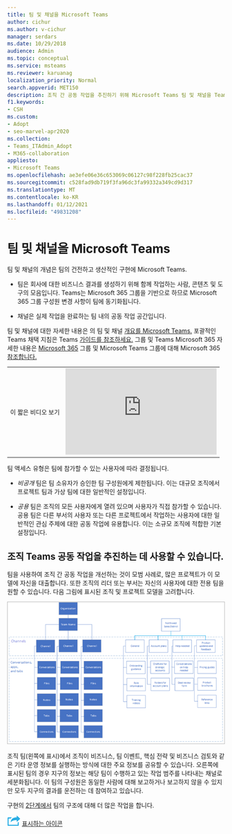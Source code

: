 ```yaml
---
title: 팀 및 채널을 Microsoft Teams
author: cichur
ms.author: v-cichur
manager: serdars
ms.date: 10/29/2018
audience: Admin
ms.topic: conceptual
ms.service: msteams
ms.reviewer: karuanag
localization_priority: Normal
search.appverid: MET150
description: 조직 간 공동 작업을 추진하기 위해 Microsoft Teams 팀 및 채널을 Teams 방법에 대해 자세히 알아보습니다.
f1.keywords:
- CSH
ms.custom:
- Adopt
- seo-marvel-apr2020
ms.collection:
- Teams_ITAdmin_Adopt
- M365-collaboration
appliesto:
- Microsoft Teams
ms.openlocfilehash: ae3efe06e36c653069c06127c98f228fb25cac37
ms.sourcegitcommit: c528fad9db719f3fa96dc3fa99332a349cd9d317
ms.translationtype: MT
ms.contentlocale: ko-KR
ms.lasthandoff: 01/12/2021
ms.locfileid: "49831208"
---
```

# <a name="understand-teams-and-channels-in-microsoft-teams"></a>팀 및 채널을 Microsoft Teams

팀 및 채널의 개념은 팀의 건전하고 생산적인 구현에 Microsoft Teams. 

- 팀은 회사에 대한 비즈니스 결과를 생성하기 위해 함께 작업하는 사람, 콘텐츠 및 도구의 모음입니다. Teams는 Microsoft 365 그룹을 기반으로 하므로 Microsoft 365 그룹 구성원 변경 사항이 팀에 동기화됩니다.

- 채널은 실제 작업을 완료하는 팀 내의 공동 작업 공간입니다. 

팀 및 채널에 대한 자세한 내용은 의 팀 및 채널 [개요를 Microsoft Teams.](teams-channels-overview.md) 포괄적인 Teams 채택 지침은 Teams [가이드를 참조하세요.](https://aka.ms/teamstoolkit) 그룹 및 Teams Microsoft 365 자세한 내용은 [Microsoft 365](office-365-groups.md) 그룹 및 Microsoft Teams 그룹에 대해 Microsoft 365 [참조합니다.](https://support.office.com/article/Learn-about-Office-365-groups-b565caa1-5c40-40ef-9915-60fdb2d97fa2)


|  |  |
|---------|---------|
| 이 짧은 비디오 보기   | <iframe width="350" height="200" src="https://www.youtube.com/embed/hjJWtoaRJeE" frameborder="0" allowfullscreen></iframe>   |



팀 액세스 유형은 팀에 참가할 수 있는 사용자에 따라 결정됩니다.

- *비공개* 팀은 팀 소유자가 승인한 팀 구성원에게 제한됩니다. 이는 대규모 조직에서 프로젝트 팀과 가상 팀에 대한 일반적인 설정입니다.

- *공용* 팀은 조직의 모든 사용자에게 열려 있으며 사용자가 직접 참가할 수 있습니다. 공용 팀은 다른 부서의 사용자 또는 다른 프로젝트에서 작업하는 사용자에 대한 일반적인 관심 주제에 대한 공동 작업에 유용합니다. 이는 소규모 조직에 적합한 기본 설정입니다.

## <a name="use-teams-to-drive-cross-organization-collaboration"></a>조직 Teams 공동 작업을 추진하는 데 사용할 수 있습니다.

팀을 사용하여 조직 간 공동 작업을 개선하는 것이 모범 사례로, 많은 프로젝트가 이 모델에 자신을 대출합니다. 또한 조직의 리더 또는 부서는 자신의 사용자에 대한 전용 팀을 원할 수 있습니다. 다음 그림에 표시된 조직 및 프로젝트 모델을 고려합니다.

![조직 및 프로젝트 모델](media/teams-adoption-organization-project.png)

조직 팀(왼쪽에 표시)에서 조직이 비즈니스, 팀 이벤트, 핵심 전략 및 비즈니스 검토와 같은 기타 운영 정보를 실행하는 방식에 대한 주요 정보를 공유할 수 있습니다. 오른쪽에 표시된 팀의 경우 지구의 정보는 해당 팀이 수행하고 있는 작업 범주를 나타내는 채널로 세분화됩니다. 이 팀의 구성원은 동일한 사람에 대해 보고하거나 보고하지 않을 수 있지만 모두 지구의 결과를 운전하는 데 참여하고 있습니다.
  
구현의 [2단계에서](teams-adoption-phase2-experiment.md) 팀의 구조에 대해 더 많은 작업을 합니다.

![다음 단계 다음: 첫 번째 팀 만들기를 ](media/teams-adoption-next-icon.png) [표시하는 아이콘](teams-adoption-your-first-teams.md)
